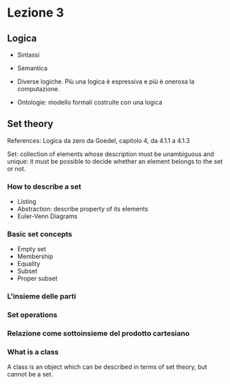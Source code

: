 # Lezione 3

## Logica

* Sintassi
* Semantica
* Diverse logiche.  Più una logica è espressiva e più è onerosa la
  computazione.


* Ontologie: modello formali costruite con una logica

## Set theory

References: Logica da zero da Goedel, capitolo 4, da 4.1.1 a 4.1.3

Set: collection of elements whose description must be unambiguous and unique:
it must be possible to decide whether an element belongs to the set or not.

### How to describe a set

* Listing
* Abstraction: describe property of its elements
* Euler-Venn Diagrams

### Basic set concepts

* Empty set
* Membership
* Equality
* Subset
* Proper subset

### L'insieme delle parti

### Set operations

### Relazione come sottoinsieme del prodotto cartesiano

### What is a class

A class is an object which can be described in terms of set theory, but cannot
be a set.

